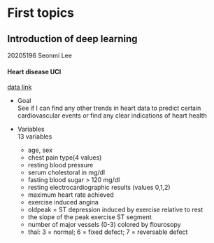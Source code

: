 # First topics
## Introduction of deep learning
20205196 Seonmi Lee

#### Heart disease UCI
[data link](https://www.kaggle.com/ronitf/heart-disease-uci)
* Goal  
See if I can find any other trends in heart data to predict certain cardiovascular events or find any clear indications of heart health

* Variables  
13 variables  
  * age, sex
  * chest pain type(4 values)
  * resting blood pressure
  * serum cholestoral in mg/dl
  * fasting blood sugar > 120 mg/dl
  * resting electrocardiographic results (values 0,1,2)
  * maximum heart rate achieved
  * exercise induced angina
  * oldpeak = ST depression induced by exercise relative to rest
  * the slope of the peak exercise ST segment
  * number of major vessels (0-3) colored by flourosopy
  * thal: 3 = normal; 6 = fixed defect; 7 = reversable defect  

